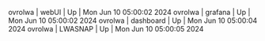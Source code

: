 ovrolwa | webUI | Up | Mon Jun 10 05:00:02 2024
ovrolwa | grafana | Up | Mon Jun 10 05:00:02 2024
ovrolwa | dashboard | Up | Mon Jun 10 05:00:04 2024
ovrolwa | LWASNAP | Up | Mon Jun 10 05:00:05 2024
